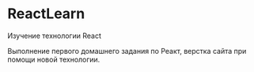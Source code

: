 # ReactLearn
Изучение технологии React

Выполнение первого домашнего задания по Реакт, верстка сайта при помощи новой технологии.
